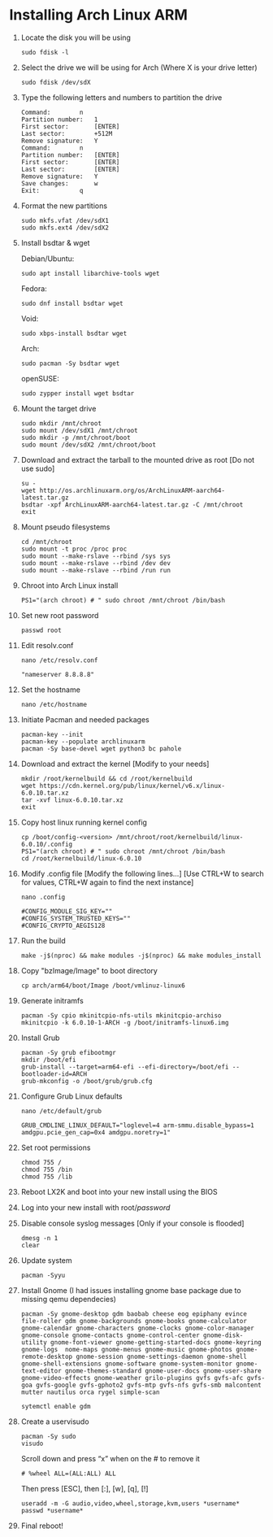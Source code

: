   # Installing Arch Linux ARM
  
  1. Locate the disk you will be using
		```
		sudo fdisk -l
		```
  2. Select the drive we will be using for Arch (Where X is your drive letter)
		```
		sudo fdisk /dev/sdX
		```
  3. Type the following letters and numbers to partition the drive
		```
		Command:		n
		Partition number:	1
		First sector:		[ENTER]
		Last sector:		+512M
		Remove signature:	Y
		Command:		n
		Partition number:	[ENTER]
		First sector:		[ENTER]
		Last sector:		[ENTER]
		Remove signature:	Y
		Save changes:		w
		Exit:			q
		```
  4. Format the new partitions
		```
		sudo mkfs.vfat /dev/sdX1
		sudo mkfs.ext4 /dev/sdX2
		```  
  5. Install bsdtar & wget
		
		Debian/Ubuntu:
		```
		sudo apt install libarchive-tools wget
		```
		Fedora:
		```
		sudo dnf install bsdtar wget
		```
		Void:
		```
		sudo xbps-install bsdtar wget
		```
		Arch:
		```
		sudo pacman -Sy bsdtar wget
		```
		openSUSE:
		```
		sudo zypper install wget bsdtar
		```
  6. Mount the target drive
		```
		sudo mkdir /mnt/chroot
		sudo mount /dev/sdX1 /mnt/chroot
		sudo mkdir -p /mnt/chroot/boot
		sudo mount /dev/sdX2 /mnt/chroot/boot
		```
  7. Download and extract the tarball to the mounted drive as root [Do not use sudo]
		```
		su -
		wget http://os.archlinuxarm.org/os/ArchLinuxARM-aarch64-latest.tar.gz
		bsdtar -xpf ArchLinuxARM-aarch64-latest.tar.gz -C /mnt/chroot
		exit
		```
  8. Mount pseudo filesystems
		```
		cd /mnt/chroot
		sudo mount -t proc /proc proc
		sudo mount --make-rslave --rbind /sys sys
		sudo mount --make-rslave --rbind /dev dev
		sudo mount --make-rslave --rbind /run run
		```
  9. Chroot into Arch Linux install
		```
		PS1="(arch chroot) # " sudo chroot /mnt/chroot /bin/bash
		```
  10. Set new root password
		```
		passwd root
		```
  11. Edit resolv.conf
		```
		nano /etc/resolv.conf
		```
		```
		"nameserver 8.8.8.8"
		```
  12. Set the hostname
		```
		nano /etc/hostname
		```
  13. Initiate Pacman and needed packages 
		```
		pacman-key --init
		pacman-key --populate archlinuxarm
		pacman -Sy base-devel wget python3 bc pahole
		```
  14. Download and extract the kernel [Modify to your needs]
		```
		mkdir /root/kernelbuild && cd /root/kernelbuild
		wget https://cdn.kernel.org/pub/linux/kernel/v6.x/linux-6.0.10.tar.xz
		tar -xvf linux-6.0.10.tar.xz
		exit
		```
  15. Copy host linux running kernel config
		```
		cp /boot/config-<version> /mnt/chroot/root/kernelbuild/linux-6.0.10/.config
		PS1="(arch chroot) # " sudo chroot /mnt/chroot /bin/bash
		cd /root/kernelbuild/linux-6.0.10
		```
  16. Modify .config file [Modify the following lines...]  [Use CTRL+W to search for values, CTRL+W again to find the next instance]
		```
		nano .config
		```
		```
		#CONFIG_MODULE_SIG_KEY=""
		#CONFIG_SYSTEM_TRUSTED_KEYS=""
		#CONFIG_CRYPTO_AEGIS128
		```
  17. Run the build
		```
		make -j$(nproc) && make modules -j$(nproc) && make modules_install
		```
  18. Copy "bzImage/Image" to boot directory
		```
		cp arch/arm64/boot/Image /boot/vmlinuz-linux6
		```
  19. Generate initramfs
		```
		pacman -Sy cpio mkinitcpio-nfs-utils mkinitcpio-archiso
		mkinitcpio -k 6.0.10-1-ARCH -g /boot/initramfs-linux6.img
		```
  20. Install Grub
		```
		pacman -Sy grub efibootmgr
		mkdir /boot/efi
		grub-install --target=arm64-efi --efi-directory=/boot/efi --bootloader-id=ARCH
		grub-mkconfig -o /boot/grub/grub.cfg
		```
  21. Configure Grub Linux defaults
		```
		nano /etc/default/grub
		```
		```
		GRUB_CMDLINE_LINUX_DEFAULT="loglevel=4 arm-smmu.disable_bypass=1 amdgpu.pcie_gen_cap=0x4 amdgpu.noretry=1"
	  	```
  22. Set root permissions
		```
		chmod 755 /
		chmod 755 /bin
		chmod 755 /lib
		```
  23. Reboot LX2K and boot into your new install using the BIOS
 
  24. Log into your new install with root/*password*
      
  25. Disable console syslog messages [Only if your console is flooded]
		```
		dmesg -n 1
		clear
		```
  26. Update system
		```
		pacman -Syyu
		```
  27. Install Gnome (I had issues installing gnome base package due to missing qemu dependecies)
		```
		pacman -Sy gnome-desktop gdm baobab cheese eog epiphany evince file-roller gdm gnome-backgrounds gnome-books gnome-calculator gnome-calendar gnome-characters gnome-clocks gnome-color-manager gnome-console gnome-contacts gnome-control-center gnome-disk-utility gnome-font-viewer gnome-getting-started-docs gnome-keyring gnome-logs  nome-maps gnome-menus gnome-music gnome-photos gnome-remote-desktop gnome-session gnome-settings-daemon gnome-shell gnome-shell-extensions gnome-software gnome-system-monitor gnome-text-editor gnome-themes-standard gnome-user-docs gnome-user-share gnome-video-effects gnome-weather grilo-plugins gvfs gvfs-afc gvfs-goa gvfs-google gvfs-gphoto2 gvfs-mtp gvfs-nfs gvfs-smb malcontent mutter nautilus orca rygel simple-scan
		```
		```
		sytemctl enable gdm
		```
  28. Create a uservisudo
		```
		pacman -Sy sudo
		visudo
		```
		Scroll down and press “x” when on the # to remove it
		```
		# %wheel ALL=(ALL:ALL) ALL
		```
		Then press [ESC], then [:], [w], [q], [!]
		```
		useradd -m -G audio,video,wheel,storage,kvm,users *username*
		passwd *username*
		```
  29. Final reboot!
